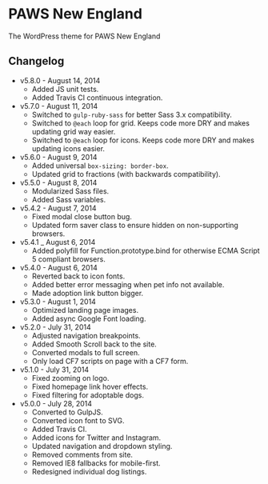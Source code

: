 # PAWS New England

The WordPress theme for PAWS New England



## Changelog

* v5.8.0 - August 14, 2014
	* Added JS unit tests.
	* Added Travis CI continuous integration.
* v5.7.0 - August 11, 2014
	* Switched to `gulp-ruby-sass` for better Sass 3.x compatibility.
	* Switched to `@each` loop for grid. Keeps code more DRY and makes updating grid way easier.
	* Switched to `@each` loop for icons. Keeps code more DRY and makes updating icons easier.
* v5.6.0 - August 9, 2014
	* Added universal `box-sizing: border-box`.
	* Updated grid to fractions (with backwards compatibility).
* v5.5.0 - August 8, 2014
	* Modularized Sass files.
	* Added Sass variables.
* v5.4.2 - August 7, 2014
	* Fixed modal close button bug.
	* Updated form saver class to ensure hidden on non-supporting browsers.
* v5.4.1 _ August 6, 2014
	* Added polyfill for Function.prototype.bind for otherwise ECMA Script 5 compliant browsers.
* v5.4.0 - August 6, 2014
	* Reverted back to icon fonts.
	* Added better error messaging when pet info not available.
	* Made adoption link button bigger.
* v5.3.0 - August 1, 2014
	* Optimized landing page images.
	* Added async Google Font loading.
* v5.2.0 - July 31, 2014
	* Adjusted navigation breakpoints.
	* Added Smooth Scroll back to the site.
	* Converted modals to full screen.
	* Only load CF7 scripts on page with a CF7 form.
* v5.1.0 - July 31, 2014
	* Fixed zooming on logo.
	* Fixed homepage link hover effects.
	* Fixed filtering for adoptable dogs.
* v5.0.0 - July 28, 2014
	* Converted to GulpJS.
	* Converted icon font to SVG.
	* Added Travis CI.
	* Added icons for Twitter and Instagram.
	* Updated navigation and dropdown styling.
	* Removed comments from site.
	* Removed IE8 fallbacks for mobile-first.
	* Redesigned individual dog listings.